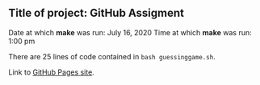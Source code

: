 ## Title of project: GitHub Assigment

Date at which **make** was run: July 16, 2020
Time at which **make** was run: 1:00 pm

There are 25 lines of code contained in `bash guessinggame.sh`.

Link to [GitHub Pages site](https://katiejmclaughlin.github.io/githubassignment/).
